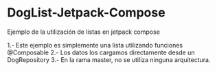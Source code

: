 # DogList-Jetpack-Compose
Ejemplo de la utilización de listas en jetpack compose

1.- Este ejemplo es simplemente una lista utilizando funciones @Composable
2.- Los datos los cargamos directamente desde un DogRepository
3.- En la rama master, no se utiliza ninguna arquitectura.


